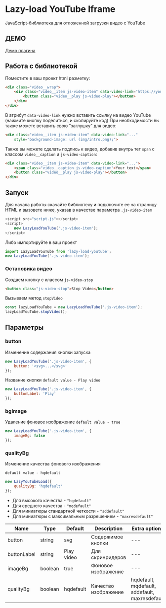 # Lazy-load YouTube Iframe
JavaScript-библиотека для отложенной загрузки видео с YouTube

## ДЕМО
 [Демо плагина](https://emorozov.top/app/youtube-iframe/ )

## Работа с библиотекой
Поместите в ваш проект html разметку:
```html
<div class="video__wrap">
    <div class="video__item js-video-item" data-video-link="https://youtu.be/Kt-tLuszKBA">
        <button class="video__play js-video-play"></button>
    </div>
</div>
```
В атрибут `data-video-link` нужно вставить ссылку на видео YouTube (нажмите кнопку поделиться, и скопируйте код)
При необходимости вы также можете вставить свою "заглушку" для видео:
```html 
<div class="video__item js-video-item" data-video-link="..." 
    style="background-image: url (img/intro.png);">
```

Также вы можете сделать подпись к видео, добавив внутрь тег `span` с классом `video__caption` и `js-video-caption`:
```html 
<div class="video__item js-video-item" data-video-link="...">
    <span class="video__caption js-video-caption">Your text</span>
    <button class="video__play js-video-play"></button>
</div>
```

## Запуск
Для начала работы скачайте библиотеку и подключите ее на страницу HTML и вызовете ниже, указав в качестве параметра `.js-video-item`
```javascript
<script src="script.js"></script>
<script>
    new LazyLoadYouTube('.js-video-item');
</script>
```
Либо импортируйте в ваш проект
```javascript
import LazyLoadYouTube from 'lazy-load-youtube';
new LazyLoadYouTube('.js-video-item');
```
### Остановика видео
Создаем кнопку с классом `js-video-stop`
```html
<button class="js-video-stop">Stop Video</button>
```
Вызываем метод `stopVideo`
```javascript
const lazyLoadYouTube = new LazyLoadYouTube('.js-video-item');
lazyLoadYouTube.stopVideo();
```




## Параметры

### button
Изменение содержания кнопки запуска
```javascript
new LazyLoadYouTube('.js-video-item', {
    button: '<svg>...</svg>'
});
```
Название кнопки
`default value - Play video`
```javascript
new LazyLoadYouTube('.js-video-item', {
    buttonLabel: 'Play'
});
```

### bgImage

Удаление фоновое изображение
`default value - true`
```javascript
new LazyLoadYouTube('.js-video-item', {
    imageBg: false
});
```

### qualityBg

Изменение качества фонового изображения

`default value - hqdefault`
```javascript
new LazyYouTubeLoad({
    qualityBg: 'hqdefault'
});
```
+ Для высокого качества - `"hqdefault"`
+ Для среднего качества - `"mqdefault"`
+ Для миниатюры стандартной четкости - `"sddefault"`
+ Для миниатюры с максимальным разрешением - `"maxresdefault"`

| Name | Type | Default | Description | Extra options |
| --- | --- | --- | --- | --- |
| button | string | svg | Содержимое кнопки | --- |
| buttonLabel | string | Play video | Для скринридеров | --- |
| imageBg | boolean | true | Фоновое изображение | --- |
| qualityBg | boolean | hqdefault | Качество изображение | hqdefault, mqdefault, sddefault, maxresdefault |

